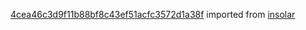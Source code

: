 [4cea46c3d9f11b88bf8c43ef51acfc3572d1a38f](https://github.com/insolar/insolar/commit/4cea46c3d9f11b88bf8c43ef51acfc3572d1a38f) imported from [insolar](https://github.com/insolar/insolar)
